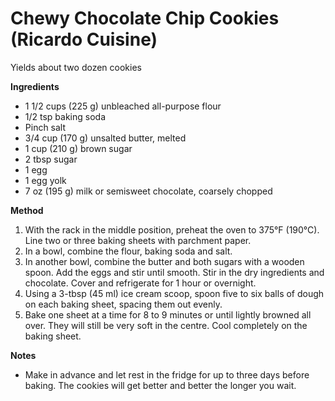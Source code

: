# Chewy Chocolate Chip Cookies (Ricardo Cuisine)

Yields about two dozen cookies

**Ingredients**

- 1 1/2 cups (225 g) unbleached all-purpose flour
- 1/2 tsp baking soda
- Pinch salt  
- 3/4 cup (170 g) unsalted butter, melted
- 1 cup (210 g) brown sugar
- 2 tbsp sugar
- 1 egg  
- 1 egg yolk
- 7 oz (195 g) milk or semisweet chocolate, coarsely chopped

**Method**

1. With the rack in the middle position, preheat the oven to 375°F (190°C). Line two or three baking sheets with parchment paper.
2. In a bowl, combine the flour, baking soda and salt.
3. In another bowl, combine the butter and both sugars with a wooden spoon. Add the eggs and stir until smooth. Stir in the dry ingredients and chocolate. Cover and refrigerate for 1 hour or overnight.
4. Using a 3-tbsp (45 ml) ice cream scoop, spoon five to six balls of dough on each baking sheet, spacing them out evenly.
5. Bake one sheet at a time for 8 to 9 minutes or until lightly browned all over. They will still be very soft in the centre. Cool completely on the baking sheet.

**Notes**

- Make in advance and let rest in the fridge for up to three days before baking. The cookies will get better and better the longer you wait.

